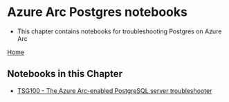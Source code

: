 # Azure Arc Postgres notebooks

- This chapter contains notebooks for troubleshooting Postgres on Azure Arc



[Home](../readme.md)

## Notebooks in this Chapter

 - [TSG100 - The Azure Arc-enabled PostgreSQL server troubleshooter](../postgres/tsg100-troubleshoot-postgres.ipynb)
